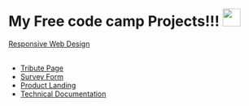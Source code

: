 # My Free code camp Projects!!! <img src="https://user-images.githubusercontent.com/76929974/125454882-6474abef-08a7-48e0-b78c-b59f1a46c878.png" width="35">


<a href="https://fcc-web.netlify.app/">Responsive Web Design</a><br><br>

<ul>
   <li>
        <a href="https://fcc-web.netlify.app/Tribute-Page.html">Tribute Page</a>
   </li>
    <li>
        <a href="https://fcc-web.netlify.app/Survey-Form.html">Survey Form</a>
    </li>
    <li><a href="https://fcc-web.netlify.app/Product-Landing.html">Product Landing</a></li>
    <li><a href="https://fcc-web.netlify.app/Technical-Documentation.html">Technical Documentation</a></li>
</ul>
